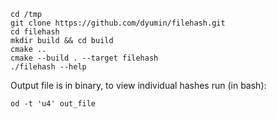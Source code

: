 
```
cd /tmp
git clone https://github.com/dyumin/filehash.git
cd filehash
mkdir build && cd build
cmake ..
cmake --build . --target filehash
./filehash --help
```


Output file is in binary, to view individual hashes run (in bash):
```
od -t 'u4' out_file
```